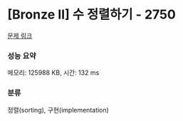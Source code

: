 # [Bronze II] 수 정렬하기 - 2750 

[문제 링크](https://www.acmicpc.net/problem/2750) 

### 성능 요약

메모리: 125988 KB, 시간: 132 ms

### 분류

정렬(sorting), 구현(implementation)

